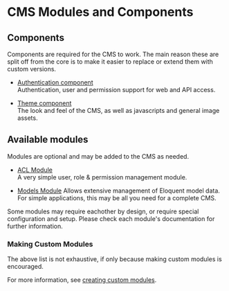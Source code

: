 # CMS Modules and Components


## Components

Components are required for the CMS to work. 
The main reason these are split off from the core is to make it easier to replace or extend them with custom versions. 

- [Authentication component](https://github.com/czim/laravel-cms-auth)  
    Authentication, user and permission support for web and API access.

- [Theme component](https://github.com/czim/laravel-cms-theme)  
    The look and feel of the CMS, as well as javascripts and general image assets.


## Available modules

Modules are optional and may be added to the CMS as needed.


- [ACL Module](https://github.com/czim/laravel-cms-acl-module)  
    A very simple user, role & permission management module.

- [Models Module](https://github.com/czim/laravel-cms-models)
    Allows extensive management of Eloquent model data.  
    For simple applications, this may be all you need for a complete CMS. 

Some modules may require eachother by design, or require special configuration and setup.
Please check each module's documentation for further information.


### Making Custom Modules

The above list is not exhaustive, if only because making custom modules is encouraged.

For more information, see [creating custom modules](CreatingModules.md).
